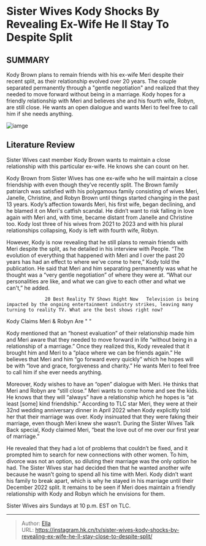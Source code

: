 # Sister Wives Kody Shocks By Revealing Ex-Wife He ll Stay   To Despite Split


## SUMMARY 



  Kody Brown plans to remain friends with his ex-wife Meri despite their recent split, as their relationship evolved over 20 years.   The couple separated permanently through a &#34;gentle negotiation&#34; and realized that they needed to move forward without being in a marriage.   Kody hopes for a friendly relationship with Meri and believes she and his fourth wife, Robyn, are still close. He wants an open dialogue and wants Meri to feel free to call him if she needs anything.  

![iamge](https://static1.srcdn.com/wordpress/wp-content/uploads/2024/01/sister-wives_-kody-shocks-by-revealing-ex-wife-he-ll-stay-close-to-despite-split.jpg)

## Literature Review
Sister Wives cast member Kody Brown wants to maintain a close relationship with this particular ex-wife. He knows she can count on her.




Kody Brown from Sister Wives has one ex-wife who he will maintain a close friendship with even though they’ve recently split. The Brown family patriarch was satisfied with his polygamous family consisting of wives Meri, Janelle, Christine, and Robyn Brown until things started changing in the past 13 years. Kody’s affection towards Meri, his first wife, began declining, and he blamed it on Meri&#39;s catfish scandal. He didn’t want to risk falling in love again with Meri and, with time, became distant from Janelle and Christine too. Kody lost three of his wives from 2021 to 2023 and with his plural relationships collapsing, Kody is left with fourth wife, Robyn.




However, Kody is now revealing that he still plans to remain friends with Meri despite the split, as he detailed in his interview with People. “The evolution of everything that happened with Meri and I over the past 20 years has had an effect to where we&#39;ve come to here,” Kody told the publication. He said that Meri and him separating permanently was what he thought was a “very gentle negotiation” of where they were at. “What our personalities are like, and what we can give to each other and what we can&#39;t,” he added.

                  20 Best Reality TV Shows Right Now   Television is being impacted by the ongoing entertainment industry strikes, leaving many turning to reality TV. What are the best shows right now?    


 Kody Claims Meri &amp; Robyn Are &#34; &#34; 

 




Kody mentioned that an “honest evaluation” of their relationship made him and Meri aware that they needed to move forward in life “without being in a relationship of a marriage.” Once they realized this, Kody revealed that it brought him and Meri to a “place where we can be friends again.” He believes that Meri and him “go forward every quickly” which he hopes will be with “love and grace, forgiveness and charity.” He wants Meri to feel free to call him if she ever needs anything.

Moreover, Kody wishes to have an “open” dialogue with Meri. He thinks that Meri and Robyn are “still close.” Meri wants to come home and see the kids. He knows that they will “always” have a relationship which he hopes is “at least [some] kind friendship.” According to TLC star Meri, they were at their 32nd wedding anniversary dinner in April 2022 when Kody explicitly told her that their marriage was over. Kody insinuated that they were faking their marriage, even though Meri knew she wasn’t. During the Sister Wives Talk Back special, Kody claimed Meri, “beat the love out of me over our first year of marriage.”




He revealed that they had a lot of problems that couldn’t be fixed, and it prompted him to search for new connections with other women. To him, divorce was not an option, so diluting their marriage was the only option he had. The Sister Wives star had decided then that he wanted another wife because he wasn’t going to spend all his time with Meri. Kody didn’t want his family to break apart, which is why he stayed in his marriage until their December 2022 split. It remains to be seen if Meri does maintain a friendly relationship with Kody and Robyn which he envisions for them.





Sister Wives airs Sundays at 10 p.m. EST on TLC.






---

> Author: [Ella](https://instagram.hk.cn/)  
> URL: https://instagram.hk.cn/tv/sister-wives-kody-shocks-by-revealing-ex-wife-he-ll-stay-close-to-despite-split/  

